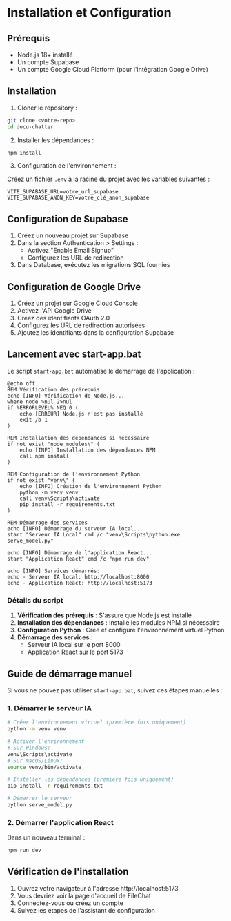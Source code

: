 
# Installation et Configuration

## Prérequis

- Node.js 18+ installé
- Un compte Supabase
- Un compte Google Cloud Platform (pour l'intégration Google Drive)

## Installation

1. Cloner le repository :
```bash
git clone <votre-repo>
cd docu-chatter
```

2. Installer les dépendances :
```bash
npm install
```

3. Configuration de l'environnement :

Créez un fichier `.env` à la racine du projet avec les variables suivantes :
```env
VITE_SUPABASE_URL=votre_url_supabase
VITE_SUPABASE_ANON_KEY=votre_clé_anon_supabase
```

## Configuration de Supabase

1. Créez un nouveau projet sur Supabase
2. Dans la section Authentication > Settings :
   - Activez "Enable Email Signup"
   - Configurez les URL de redirection
3. Dans Database, exécutez les migrations SQL fournies

## Configuration de Google Drive

1. Créez un projet sur Google Cloud Console
2. Activez l'API Google Drive
3. Créez des identifiants OAuth 2.0
4. Configurez les URL de redirection autorisées
5. Ajoutez les identifiants dans la configuration Supabase

## Lancement avec start-app.bat

Le script `start-app.bat` automatise le démarrage de l'application :

```batch
@echo off
REM Vérification des prérequis
echo [INFO] Vérification de Node.js...
where node >nul 2>nul
if %ERRORLEVEL% NEQ 0 (
    echo [ERREUR] Node.js n'est pas installé
    exit /b 1
)

REM Installation des dépendances si nécessaire
if not exist "node_modules\" (
    echo [INFO] Installation des dépendances NPM
    call npm install
)

REM Configuration de l'environnement Python
if not exist "venv\" (
    echo [INFO] Création de l'environnement Python
    python -m venv venv
    call venv\Scripts\activate
    pip install -r requirements.txt
)

REM Démarrage des services
echo [INFO] Démarrage du serveur IA local...
start "Serveur IA Local" cmd /c "venv\Scripts\python.exe serve_model.py"

echo [INFO] Démarrage de l'application React...
start "Application React" cmd /c "npm run dev"

echo [INFO] Services démarrés:
echo - Serveur IA local: http://localhost:8000
echo - Application React: http://localhost:5173
```

### Détails du script

1. **Vérification des prérequis** : S'assure que Node.js est installé
2. **Installation des dépendances** : Installe les modules NPM si nécessaire
3. **Configuration Python** : Crée et configure l'environnement virtuel Python
4. **Démarrage des services** :
   - Serveur IA local sur le port 8000
   - Application React sur le port 5173

## Guide de démarrage manuel

Si vous ne pouvez pas utiliser `start-app.bat`, suivez ces étapes manuelles :

### 1. Démarrer le serveur IA

```bash
# Créer l'environnement virtuel (première fois uniquement)
python -m venv venv

# Activer l'environnement
# Sur Windows:
venv\Scripts\activate
# Sur macOS/Linux:
source venv/bin/activate

# Installer les dépendances (première fois uniquement)
pip install -r requirements.txt

# Démarrer le serveur
python serve_model.py
```

### 2. Démarrer l'application React

Dans un nouveau terminal :

```bash
npm run dev
```

## Vérification de l'installation

1. Ouvrez votre navigateur à l'adresse http://localhost:5173
2. Vous devriez voir la page d'accueil de FileChat
3. Connectez-vous ou créez un compte
4. Suivez les étapes de l'assistant de configuration
